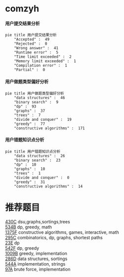 # comzyh

<!-- tabs:start -->



#### **用户提交结果分析**

```mermaid
pie title 用户提交结果分析
    "Accepted" :  49
    "Rejected" :  0
    "Wrong answer" :  41
    "Runtime error" :  5
    "Time limit exceeded" :  2
    "Memory limit exceeded" :  1
    "Compilation error" :  1
    "Partial" :  0
```

#### **用户做题类型偏好分析**

```mermaid
pie title 用户做题类型偏好分析
    "data structures" :  46
    "binary search" :  9
    "dp" :  93
    "graphs" :  37
    "trees" :  7
    "divide and conquer" :  19
    "greedy" :  77
    "constructive algorithms" :  171
```
#### **用户错题知识点分析**

```mermaid
pie title 用户错题知识点分析
    "data structures" :  26
    "binary search" :  23
    "dp" :  10
    "graphs" :  10
    "trees" :  1
    "divide and conquer" :  0
    "greedy" :  31
    "constructive algorithms" :  14
```



<!-- tabs:end -->
# 推荐题目
[430C](https://codeforces.com/contest/430/problem/C)		dsu,graphs,sortings,trees		  
[534B](https://codeforces.com/contest/534/problem/B)		dp,
                        greedy,
                        math		  
[1375F](https://codeforces.com/contest/1375/problem/F)		constructive algorithms,
                        games,
                        interactive,
                        math		  
[295C](https://codeforces.com/contest/295/problem/C)		combinatorics,
                        dp,
                        graphs,
                        shortest paths		  
[23E](https://codeforces.com/contest/23/problem/E)		dp		  
[542F](https://codeforces.com/contest/542/problem/F)		dp,
                        greedy		  
[1009B](https://codeforces.com/contest/1009/problem/B)		greedy,
                        implementation		  
[286D](https://codeforces.com/contest/286/problem/D)		data structures,
                        sortings		  
[544A](https://codeforces.com/contest/544/problem/A)		implementation,
                        strings		  
[97A](https://codeforces.com/contest/97/problem/A)		brute force,
                        implementation		  
